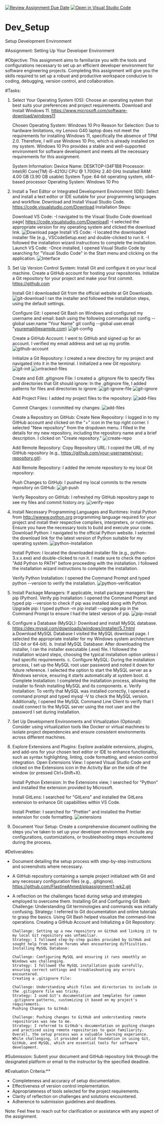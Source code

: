 [![Review Assignment Due Date](https://classroom.github.com/assets/deadline-readme-button-22041afd0340ce965d47ae6ef1cefeee28c7c493a6346c4f15d667ab976d596c.svg)](https://classroom.github.com/a/vbnbTt5m)
[![Open in Visual Studio Code](https://classroom.github.com/assets/open-in-vscode-2e0aaae1b6195c2367325f4f02e2d04e9abb55f0b24a779b69b11b9e10269abc.svg)](https://classroom.github.com/online_ide?assignment_repo_id=15272457&assignment_repo_type=AssignmentRepo)

# Dev_Setup

Setup Development Environment

#Assignment: Setting Up Your Developer Environment

#Objective:
This assignment aims to familiarize you with the tools and configurations necessary to set up an efficient developer environment for software engineering projects. Completing this assignment will give you the skills required to set up a robust and productive workspace conducive to coding, debugging, version control, and collaboration.

#Tasks:

1. Select Your Operating System (OS):
   Choose an operating system that best suits your preferences and project requirements. Download and Install Windows 11. https://www.microsoft.com/software-download/windows11

   Chosen Operating System: Windows 10 Pro
   Reason for Selection:
   Due to hardware limitations, my Lenovo G40 laptop does not meet the requirements for installing Windows 11, specifically the absence of TPM 2.0. Therefore, I will use Windows 10 Pro, which is already installed on my system. Windows 10 Pro provides a stable and well-supported environment for software development and meets all the necessary requirements for this assignment.

   System Information:
   Device Name: DESKTOP-I34F1B8
   Processor: Intel(R) Core(TM) i5-4210U CPU @ 1.70GHz 2.40 GHz
   Installed RAM: 4.00 GB (3.90 GB usable)
   System Type: 64-bit operating system, x64-based processor
   Operating System: Windows 10 Pro

2. Install a Text Editor or Integrated Development Environment (IDE):
   Select and install a text editor or IDE suitable for your programming languages and workflow. Download and Install Visual Studio Code. https://code.visualstudio.com/Download
   Installation Steps:

   Download VS Code:
   -I navigated to the Visual Studio Code download page[ https://code.visualstudio.com/Download]
   -I selected the appropriate version for my operating system and clicked the download link.
   ![Download page](images/downloadpage.png)
   Install VS Code:
   -I located the downloaded installer file (e.g., VSCodeSetup.exe) and double-clicked to run it.
   -I followed the installation wizard instructions to complete the installation.
   Launch VS Code:
   -Once installed, I opened Visual Studio Code by searching for "Visual Studio Code" in the Start menu and clicking on the application.
   ![Interface](/images/VScodeInterface.png)

3. Set Up Version Control System:
   Install Git and configure it on your local machine. Create a GitHub account for hosting your repositories. Initialize a Git repository for your project and make your first commit. https://github.com

   Install Git
   I downloaded Git from the official website at Git Downloads.
   ![git-download](/images/gitdownloadpage.png)
   I ran the installer and followed the installation steps, using the default settings.

   Configure Git:
   I opened Git Bash on Windows and configured my username and email:
   bash using the following commands
   (git config --global user.name "Your Name"
   git config --global user.email "youremail@example.com)
   ![git-config](/images/gitconfig.png)

   Create a GitHub Account:
   I went to GitHub and signed up for an account.
   I verified my email address and set up my profile.
   ![github-account](/images/githubacc.png)

   Initialize a Git Repository:
   I created a new directory for my project and navigated into it in the terminal.
   I initialized a new Git repository:
   ![git-init](/images/gitinit.png)
   ![untracked-files](/images/untrackedfiles.png)

   Create and Edit .gitignore File:
   I created a .gitignore file to specify files and directories that Git should ignore:
   In the .gitignore file, I added patterns for files and directories to ignore:
   ![git-ignore-file](/images/gitignorefile.png)
   ![git-ignore](/images/gitignore.png)

   Add Project Files:
   I added my project files to the repository:
   ![add-files](/images/gitadd.png)

   Commit Changes:
   I committed my changes:
   ![add-files](/images/gitcommit.png)
   
   Create a Repository on GitHub:
   Create New Repository:
   I logged in to my GitHub account and clicked on the "+" icon in the top right corner. I selected "New repository" from the dropdown menu. I filled in the details for my new repository, including the repository name and a brief description. I clicked on "Create repository."
   ![create-repo](/images/create-repo.png)

   Add Remote Repository:
   Copy Repository URL:
   I copied the URL of my GitHub repository (e.g., https://github.com/your-username/your-repository.git).

   Add Remote Repository:
   I added the remote repository to my local Git repository:

   Push Changes to GitHub:
   I pushed my local commits to the remote repository on GitHub:
   ![git-push](/images/gitpush.png)

   Verify Repository on GitHub:
   I refreshed my GitHub repository page to see my files and commit history.ory.
   ![verify-repo](/images/verify-repo.png)

4. Install Necessary Programming Languages and Runtimes:
   Instal Python from http://wwww.python.org programming language required for your project and install their respective compilers, interpreters, or runtimes. Ensure you have the necessary tools to build and execute your code.
      Download Python:
      I navigated to the official Python website.
      I selected the download link for the latest version of Python suitable for my operating system.
      ![python-installation](/images/python-installation.png)

      Install Python:
      I located the downloaded installer file (e.g., python-3.x.x.exe) and double-clicked to run it.
      I made sure to check the option "Add Python to PATH" before proceeding with the installation.
      I followed the installation wizard instructions to complete the installation.

      Verify Python Installation:
      I opened the Command Prompt and typed python --version to verify the installation.
      ![python-verification](/images/python-verification.png)

5. Install Package Managers:
   If applicable, install package managers like pip (Python).
      Verify pip Installation:
      I opened the Command Prompt and typed pip --version to check if pip was installed along with Python.
      Upgrade pip:
      I typed python -m pip install --upgrade pip in the Command Prompt to ensure I had the latest version of pip.
      ![pip-install](/images/pip-install.png)

6. Configure a Database (MySQL):
   Download and install MySQL database. https://dev.mysql.com/downloads/windows/installer/5.7.html
      a.Download MySQL Database
      I visited the MySQL download page.
      I selected the appropriate installer for my Windows system architecture (32-bit or 64-bit).
      b. Install MySQL Database:
      After downloading the installer, I ran the installer executable (.exe) file.
      I followed the installation wizard steps, choosing the typical installation option unless I had specific requirements.
      c. Configure MySQL:
      During the installation process, I set up the MySQL root user password and noted it down for future reference.
      I selected the option to start the MySQL server as a Windows service, ensuring it starts automatically at system boot.
      d. Complete Installation:
      I completed the installation process, allowing the installer to finish installing MySQL and its components.
      e. Verify Installation:
      To verify that MySQL was installed correctly, I opened a command prompt and typed mysql -V to check the MySQL version.
      Additionally, I opened the MySQL Command Line Client to verify that I could connect to the MySQL server using the root user and the password I set during installation.
7. Set Up Development Environments and Virtualization (Optional):
   Consider using virtualization tools like Docker or virtual machines to isolate project dependencies and ensure consistent environments across different machines.

8. Explore Extensions and Plugins:
   Explore available extensions, plugins, and add-ons for your chosen text editor or IDE to enhance functionality, such as syntax highlighting, linting, code formatting, and version control integration.
      Open Extensions View:
      I opened Visual Studio Code and clicked on the Extensions icon in the Activity Bar on the side of the window (or pressed Ctrl+Shift+X).

      Install Python Extension:
      In the Extensions view, I searched for "Python" and installed the extension provided by Microsoft.

      Install GitLens:
      I searched for "GitLens" and installed the GitLens extension to enhance Git capabilities within VS Code.

      Install Prettier:
      I searched for "Prettier" and installed the Prettier extension for code formatting.
      ![extensions](/images/extensions1.png)
9. Document Your Setup:
   Create a comprehensive document outlining the steps you've taken to set up your developer environment. Include any configurations, customizations, or troubleshooting steps encountered during the process.

#Deliverables:

- Document detailing the setup process with step-by-step instructions and screenshots where necessary.
- A GitHub repository containing a sample project initialized with Git and any necessary configuration files (e.g., .gitignore).
      https://github.com/FlastineAhmed/plpassignment1-wk2.git
- A reflection on the challenges faced during setup and strategies employed to overcome them.
      Installing Git and Configuring Git Bash:
      Challenge: Understanding Git terminologies and commands was initially confusing.
      Strategy: I referred to Git documentation and online tutorials to grasp the basics. Using Git Bash helped visualize the command-line operations.
      Creating a GitHub Account and Initializing a Git Repository:

      Challenge: Setting up a new repository on GitHub and linking it to my local Git repository was unfamiliar.
      Strategy: I followed step-by-step guides provided by GitHub and sought help from online forums when encountering difficulties.
      Installing MySQL Database:

      Challenge: Configuring MySQL and ensuring it runs smoothly on Windows was challenging.
      Strategy: I followed the MySQL installation guide carefully, ensuring correct settings and troubleshooting any errors encountered.
      Creating a .gitignore File:

      Challenge: Understanding which files and directories to include in the .gitignore file was tricky.
      Strategy: I used Git's documentation and templates for common .gitignore patterns, customizing it based on my project's requirements.
      Pushing Changes to GitHub:

      Challenge: Pushing changes to GitHub and understanding remote repositories was new to me.
      Strategy: I referred to GitHub's documentation on pushing changes and practiced using remote repositories to gain familiarity.
      Overall, the setup process was a valuable learning experience. While challenging, it provided a solid foundation in using Git, GitHub, and MySQL, which are essential tools for software development.

#Submission:
Submit your document and GitHub repository link through the designated platform or email to the instructor by the specified deadline.

#Evaluation Criteria:\*\*

- Completeness and accuracy of setup documentation.
- Effectiveness of version control implementation.
- Appropriateness of tools selected for the project requirements.
- Clarity of reflection on challenges and solutions encountered.
- Adherence to submission guidelines and deadlines.

Note: Feel free to reach out for clarification or assistance with any aspect of the assignment.
